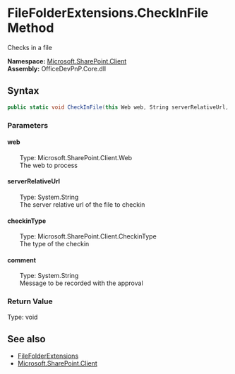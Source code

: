 # FileFolderExtensions.CheckInFile Method  
 Checks in a file   

**Namespace:** [Microsoft.SharePoint.Client](Microsoft.SharePoint.Client.md)  
**Assembly:** OfficeDevPnP.Core.dll  
## Syntax
```C#
public static void CheckInFile(this Web web, String serverRelativeUrl, CheckinType checkinType, String comment)
```
### Parameters
#### web  
&emsp;&emsp;Type: Microsoft.SharePoint.Client.Web  
&emsp;&emsp;The web to process  

  

#### serverRelativeUrl  
&emsp;&emsp;Type: System.String  
&emsp;&emsp;The server relative url of the file to checkin  

  

#### checkinType  
&emsp;&emsp;Type: Microsoft.SharePoint.Client.CheckinType  
&emsp;&emsp;The type of the checkin  

  

#### comment  
&emsp;&emsp;Type: System.String  
&emsp;&emsp;Message to be recorded with the approval  

  

### Return Value
Type: void  

## See also
- [FileFolderExtensions](Microsoft.SharePoint.Client.FileFolderExtensions.md) 
- [Microsoft.SharePoint.Client](Microsoft.SharePoint.Client.md) 
